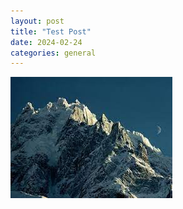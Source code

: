 ```yaml
---
layout: post
title: "Test Post"
date: 2024-02-24
categories: general
---
```


![Alt text for the image](/assets/images/my-first-post-image.jpg)
